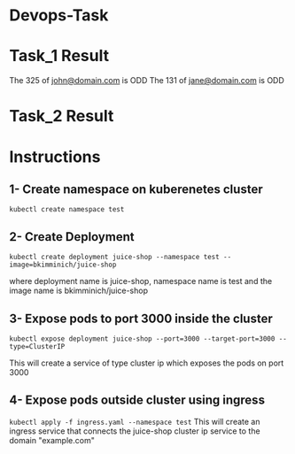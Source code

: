 # Devops-Task

# Task_1 Result
The 325 of john@domain.com is ODD
The 131 of jane@domain.com is ODD

# Task_2 Result
# Instructions
## 1- Create namespace on kuberenetes cluster
```kubectl create namespace test```

## 2- Create Deployment
```kubectl create deployment juice-shop --namespace test --image=bkimminich/juice-shop```

where deployment name is juice-shop, namespace name is test and the image name is bkimminich/juice-shop

## 3- Expose pods to port 3000 inside the cluster
```kubectl expose deployment juice-shop --port=3000 --target-port=3000 --type=ClusterIP```

This will create a service of type cluster ip which exposes the pods on port 3000

## 4- Expose pods outside cluster using ingress
```kubectl apply -f ingress.yaml --namespace test```
This will create an ingress service that connects the juice-shop cluster ip service to the domain "example.com" 